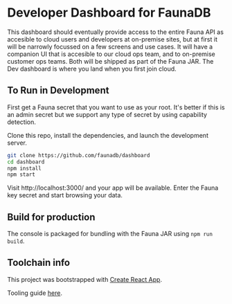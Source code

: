 # Developer Dashboard for FaunaDB

This dashboard should eventually provide access to the entire Fauna API as accesible to cloud users and developers at on-premise sites, but at first it will be narrowly focussed on a few screens and use cases. It will have a companion UI that is accesible to our cloud ops team, and to on-premise customer ops teams. Both will be shipped as part of the Fauna JAR. The Dev dashboard is where you land when you first join cloud.

## To Run in Development

First get a Fauna secret that you want to use as your root. It's better if this
is an admin secret but we support any type of secret by using capability detection.

Clone this repo, install the dependencies, and launch the development server.

```sh
git clone https://github.com/faunadb/dashboard
cd dashboard
npm install
npm start
```

Visit http://localhost:3000/ and your app will be available. Enter the Fauna key
secret and start browsing your data.

## Build for production

The console is packaged for bundling with the Fauna JAR using `npm run build`.

## Toolchain info

This project was bootstrapped with [Create React App](https://github.com/facebookincubator/create-react-app).

Tooling guide [here](https://github.com/facebookincubator/create-react-app/blob/master/packages/react-scripts/template/README.md).
